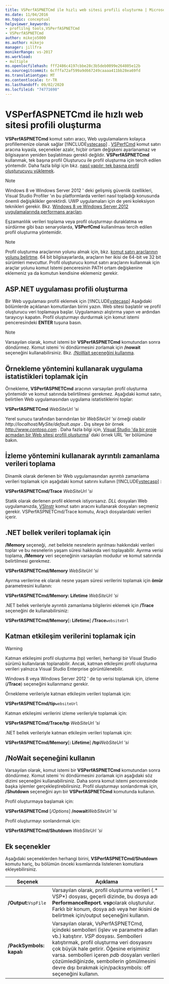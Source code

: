 ```yaml
---
title: VSPerfASPNETCmd ile hızlı web sitesi profili oluşturma | Microsoft Docs
ms.date: 11/04/2016
ms.topic: conceptual
helpviewer_keywords:
- proflilng tools,VSPerfASPNETCmd
- VSPerfASPNETCmd
author: mikejo5000
ms.author: mikejo
manager: jillfra
monikerRange: vs-2017
ms.workload:
- multiple
ms.openlocfilehash: fff2486c4197cbbe28c3b5deb0099e264805e12b
ms.sourcegitcommit: 6cfffa72af599a9d667249caaaa411bb28ea69fd
ms.translationtype: MT
ms.contentlocale: tr-TR
ms.lasthandoff: 09/02/2020
ms.locfileid: "74771698"
---
```

# <a name="rapid-web-site-profiling-with-vsperfaspnetcmd"></a>VSPerfASPNETCmd ile hızlı web sitesi profili oluşturma

**VSPerfASPNETCmd** komut satırı aracı, Web uygulamalarını kolayca profillemenize olanak sağlar [!INCLUDE[vstecasp](../code-quality/includes/vstecasp_md.md)] . [VSPerfCmd](../profiling/vsperfcmd.md) komut satırı aracına kıyasla, seçenekler azalır, hiçbir ortam değişkeni ayarlanamaz ve bilgisayarın yeniden başlatılması gerekli değildir. **VSPerfASPNETCmd** kullanmak, tek başına profil Oluşturucu ile profil oluşturma için tercih edilen yöntemdir. Daha fazla bilgi için bkz. [nasıl yapılır: tek başına profil oluşturucuyu yüklemek](../profiling/how-to-install-the-stand-alone-profiler.md).

> [!NOTE]
> Windows 8 ve Windows Server 2012 ' deki gelişmiş güvenlik özellikleri, Visual Studio Profiler 'ın bu platformlarda verileri nasıl topladığı konusunda önemli değişiklikler gerektirdi. UWP uygulamaları için de yeni koleksiyon teknikleri gerekir. Bkz. [Windows 8 ve Windows Server 2012 uygulamalarında performans araçları](../profiling/performance-tools-on-windows-8-and-windows-server-2012-applications.md).

 Eşzamanlılık verileri toplama veya profil oluşturmayı duraklatma ve sürdürme gibi bazı senaryolarda, **VSPerfCmd** kullanılması tercih edilen profil oluşturma yöntemidir.

> [!NOTE]
> Profil oluşturma araçlarının yolunu almak için, bkz. [komut satırı araçlarının yolunu belirtme](../profiling/specifying-the-path-to-profiling-tools-command-line-tools.md). 64 bit bilgisayarlarda, araçların her ikisi de 64-bit ve 32 bit sürümleri mevcuttur. Profil oluşturucu komut satırı araçlarını kullanmak için araçlar yolunu komut Istemi penceresinin PATH ortam değişkenine eklemeniz ya da komutun kendisine eklemeniz gerekir.

## <a name="profile-an-aspnet-application"></a>ASP.NET uygulaması profili oluşturma

Bir Web uygulaması profili eklemek için [!INCLUDE[vstecasp](../code-quality/includes/vstecasp_md.md)] Aşağıdaki bölümlerde açıklanan komutlardan birini yazın. Web sitesi başlatılır ve profil oluşturucu veri toplamaya başlar. Uygulamanızı alıştırma yapın ve ardından tarayıcıyı kapatın. Profil oluşturmayı durdurmak için komut istemi penceresindeki **ENTER** tuşuna basın.

> [!NOTE]
> Varsayılan olarak, komut istemi bir **VSPerfASPNETCmd** komutundan sonra döndürmez. Komut istemi 'ni döndürmesini zorlamak için **/nowait** seçeneğini kullanabilirsiniz. Bkz. [/NoWait seçeneğini kullanma](#use-the-nowait-option).

## <a name="to-collect-application-statistics-by-using-the-sampling-method"></a>Örnekleme yöntemini kullanarak uygulama istatistikleri toplamak için
 Örnekleme, **VSPerfASPNETCmd** aracının varsayılan profil oluşturma yöntemidir ve komut satırında belirtilmesi gerekmez. Aşağıdaki komut satırı, belirtilen Web uygulamasından uygulama istatistiklerini toplar:

 **VSPerfASPNETCmd**  *WebSiteUrl 'si*

 Yerel sunucu tarafından barındırılan bir *WebSiteUrl 'si* örneği olabilir *http://localhost/MySite/default.aspx* . Dış siteye bir örnek *http://www.contoso.com* . Daha fazla bilgi için, [Visual Studio 'da bir proje açmadan bir Web sitesi profili oluşturma](how-to-collect-performance-data-for-a-web-site.md#to-profile-a-web-site-without-opening-a-project-in-visual-studio)' daki örnek URL 'ler bölümüne bakın.

## <a name="to-collect-detailed-timing-data-by-using-the-instrumentation-method"></a>İzleme yöntemini kullanarak ayrıntılı zamanlama verileri toplama

Dinamik olarak derlenen bir Web uygulamasından ayrıntılı zamanlama verileri toplamak için aşağıdaki komut satırını kullanın [!INCLUDE[vstecasp](../code-quality/includes/vstecasp_md.md)] :

**VSPerfASPNETCmd/Trace**  *WebSiteUrl 'si*

Statik olarak derlenen profil eklemek istiyorsanız. *DLL* dosyaları Web uygulamanızda, [VSInstr](../profiling/vsinstr.md) komut satırı aracını kullanarak dosyaları seçmeniz gerekir. VSPerfASPNETCmd/Trace komutu, Araçlı dosyalardaki verileri içerir.

## <a name="to-collect-net-memory-data"></a>.NET bellek verileri toplamak için

**/Memory** seçeneği, .net bellekte nesnelerin ayrılması hakkındaki verileri toplar ve bu nesnelerin yaşam süresi hakkında veri toplayabilir. Ayırma verisi toplama, **/Memory** veri seçeneğinin varsayılan modudur ve komut satırında belirtilmesi gerekmez.

 **VSPerfASPNETCmd/Memory** *WebSiteUrl 'si*

 Ayırma verilerine ek olarak nesne yaşam süresi verilerini toplamak için **ömür** parametresini kullanın:

 **VSPerfASPNETCmd/Memory: Lifetime** *WebSiteUrl 'si*

 .NET bellek verileriyle ayrıntılı zamanlama bilgilerini eklemek için **/Trace** seçeneğini de kullanabilirsiniz:

 **VSPerfASPNETCmd/Memory**[**: Lifetime**] **/Trace**`websiteUrl`

## <a name="to-collect-tier-interaction-data"></a>Katman etkileşim verilerini toplamak için

> [!WARNING]
> Katman etkileşimi profil oluşturma (tıp) verileri, herhangi bir Visual Studio sürümü kullanılarak toplanabilir. Ancak, katman etkileşimi profil oluşturma verileri yalnızca Visual Studio Enterprise görüntülenebilir.
>
> Windows 8 veya Windows Server 2012 ' de tıp verisi toplamak için, izleme (**/Trace**) seçeneğini kullanmanız gerekir.

Örnekleme verileriyle katman etkileşim verileri toplamak için:

**VSPerfASPNETCmd/tip**`websiteUrl`

Katman etkileşimi verilerini izleme verileriyle toplamak için:

**VSPerfASPNETCmd/Trace/tıp** *WebSiteUrl 'si*

.NET bellek verileriyle katman etkileşim verileri toplamak için:

**VSPerfASPNETCmd/Memory**[**: Lifetime**] **/tıp**_WebSiteUrl 'si_

## <a name="use-the-nowait-option"></a>/NoWait seçeneğini kullanın

Varsayılan olarak, komut istemi bir **VSPerfASPNETCmd** komutundan sonra döndürmez. Komut istemi 'ni döndürmesini zorlamak için aşağıdaki söz dizimi seçeneğini kullanabilirsiniz. Daha sonra komut istemi penceresinde başka işlemler gerçekleştirebilirsiniz. Profil oluşturmayı sonlandırmak için, **/Shutdown** seçeneğini ayrı bir **VSPerfASPNETCmd** komutunda kullanın.

Profil oluşturmaya başlamak için:

**VSPerfASPNETCmd** [*/Options*] **/nowait**_WebSiteUrl 'si_

Profil oluşturmayı sonlandırmak için:

**VSPerfASPNETCmd/Shutdown** *WebSiteUrl 'si*

## <a name="additional-options"></a>Ek seçenekler

Aşağıdaki seçeneklerden herhangi birini, **VSPerfASPNETCmd/Shutdown** komutu hariç, bu bölümün önceki kısımlarında listelenen komutlara ekleyebilirsiniz.

|Seçenek|Açıklama|
|------------|-----------------|
|**/Output:**`VspFile`|Varsayılan olarak, profil oluşturma verileri (.* VSP*) dosyası, geçerli dizinde, bu dosya adı **PerformanceReport. vsp**olarak oluşturulur. Farklı bir konum, dosya adı veya her ikisini de belirtmek için/output seçeneğini kullanın.|
|**/PackSymbols: kapalı**|Varsayılan olarak, VsPerfASPNETCmd, içindeki sembolleri (işlev ve parametre adları vb.) katıştırır. *VSP* dosyası. Sembolleri katıştırmak, profil oluşturma veri dosyasını çok büyük hale getirir. Öğesine erişiminiz varsa. sembolleri içeren *pdb* dosyaları verileri çözümlediğinizde, sembollerin gömülmesini devre dışı bırakmak için/packsymbols: off seçeneğini kullanın.|
